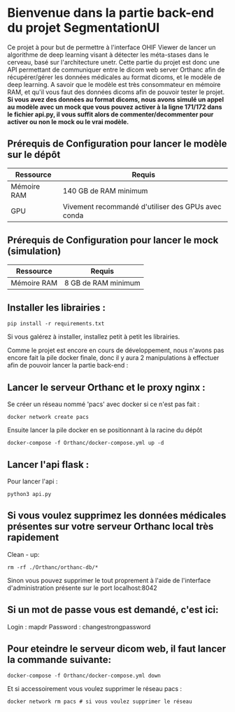# Bienvenue dans la partie back-end du projet SegmentationUI

Ce projet à pour but de permettre à l'interface OHIF Viewer de lancer un algorithme de deep learning visant à détecter les méta-stases dans le cerveau, basé sur l'architecture unetr. Cette partie du projet est donc une API permettant de communiquer entre le dicom web server Orthanc afin de récupérer/gérer les données médicales au format dicoms, et le modèle de deep learning. A savoir que le modèle est très consommateur en mémoire RAM, et qu'il vous faut des données dicoms afin de pouvoir tester le projet. **Si vous avez des données au format dicoms, nous avons simulé un appel au modèle avec un mock que vous pouvez activer à la ligne 171/172 dans le fichier api.py, il vous suffit alors de commenter/decommenter pour activer ou non le mock ou le vrai modèle.**

## Prérequis de Configuration pour lancer le modèle sur le dépôt

| Ressource              | Requis                                                  |
|------------------------|---------------------------------------------------------|
| Mémoire RAM            | 140 GB de RAM minimum                                          |
| GPU                    | Vivement recommandé d'utiliser des GPUs avec conda               |

## Prérequis de Configuration pour lancer le mock (simulation)

| Ressource              | Requis                                                  |
|------------------------|---------------------------------------------------------|
| Mémoire RAM            | 8 GB de RAM minimum                                          |




## Installer les librairies :
```
pip install -r requirements.txt
```
Si vous galérez à installer, installez petit à petit les librairies.


Comme le projet est encore en cours de développement, nous n'avons pas encore fait la pile docker finale, donc il y aura 2 manipulations à effectuer afin de pouvoir lancer la partie back-end :

## Lancer le serveur Orthanc et le proxy nginx :

Se créer un réseau nommé 'pacs' avec docker si ce n'est pas fait : 

```
docker network create pacs
```

Ensuite lancer la pile docker en se positionnant à la racine du dépôt
```
docker-compose -f Orthanc/docker-compose.yml up -d
```

## Lancer l'api flask :
Pour lancer l'api : 

```
python3 api.py
```

## Si vous voulez supprimez les données médicales présentes sur votre serveur Orthanc local très rapidement
Clean - up:

```
rm -rf ./Orthanc/orthanc-db/*
```

Sinon vous pouvez supprimer le tout proprement à l'aide de l'interface d'administration présente sur le port localhost:8042

## Si un mot de passe vous est demandé, c'est ici:
Login : mapdr Password : changestrongpassword

## Pour eteindre le serveur dicom web, il faut lancer la commande suivante:

```
docker-compose -f Orthanc/docker-compose.yml down
```

Et si accessoirement vous voulez supprimer le réseau pacs : 

```
docker network rm pacs # si vous voulez supprimer le réseau
```

